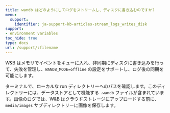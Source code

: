 ```yaml
---
title: wandb はどのようにしてログをストリームし、ディスクに書き込むのですか?
menu:
  support:
    identifier: ja-support-kb-articles-stream_logs_writes_disk
support:
- environment variables
toc_hide: true
type: docs
url: /support/:filename
---
```


W&B はメモリでイベントをキューに入れ、非同期にディスクに書き込みを行って、失敗を管理し、`WANDB_MODE=offline` の設定をサポートし、ログ後の同期を可能にします。

ターミナルで、ローカルな run ディレクトリーへのパスを確認します。このディレクトリーには、データストアとして機能する `.wandb` ファイルが含まれています。画像のログでは、W&B はクラウドストレージにアップロードする前に、`media/images` サブディレクトリーに画像を保存します。